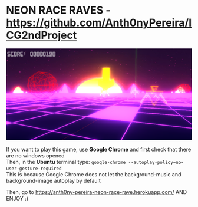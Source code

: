# NEON RACE RAVES - https://github.com/Anth0nyPereira/ICG2ndProject

<p align="center">
  <img width="2000" src="resources/readme.png"> 
</p>

If you want to play this game, use **Google Chrome** and first check that there are no windows opened </br>
Then, in the **Ubuntu** terminal type: ``google-chrome --autoplay-policy=no-user-gesture-required`` </br>
This is because Google Chrome does not let the background-music and background-image autoplay by default </br>

Then, go to https://anth0ny-pereira-neon-race-rave.herokuapp.com/ AND ENJOY :)



